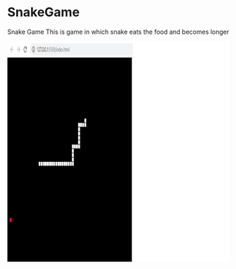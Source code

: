 # SnakeGame
Snake Game
This is game in which snake eats the food and becomes longer

<img src="Snake.png" width="1100" height="500">

